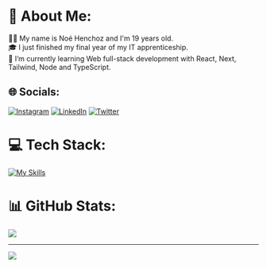 # 💫 About Me:
👨‍💻 My name is Noé Henchoz and I'm 19 years old.<br>
🎓 I just finished my final year of my IT apprenticeship.<br>
🌱 I’m currently learning Web full-stack development with React, Next, Tailwind, Node and TypeScript.

## 🌐 Socials:
[![Instagram](https://img.shields.io/badge/Instagram-%23E4405F.svg?logo=Instagram&logoColor=white)](https://instagram.com/henchoznoe) [![LinkedIn](https://img.shields.io/badge/LinkedIn-%230077B5.svg?logo=linkedin&logoColor=white)](https://linkedin.com/in/henchoznoe) [![Twitter](https://img.shields.io/badge/Twitter-%231DA1F2.svg?logo=Twitter&logoColor=white)](https://twitter.com/noehenchoz) 

# 💻 Tech Stack:
[![My Skills](https://skillicons.dev/icons?i=react,js,ts,nodejs,express,nextjs,tailwind,php,java,html,css,vite,idea&theme=dark)](https://skillicons.dev)

# 📊 GitHub Stats:
[![](https://github-readme-stats.vercel.app/api/top-langs/?username=henchoznoe&theme=vue-dark&hide_border=false&include_all_commits=true&count_private=true)](https://visitcount.itsvg.in)

---

[![](https://visitcount.itsvg.in/api?id=henchoznoe&icon=0&color=9)](https://visitcount.itsvg.in)

